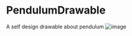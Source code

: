 # PendulumDrawable
A self design drawable about pendulum
![image](https://github.com/twinsnan0/PendulumDrawable/blob/master/images/pendulumdrawable.gif)   
